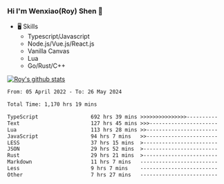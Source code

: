 ### Hi I'm Wenxiao(Roy) Shen 👋
- 🖥 Skills
  - Typescript/Javascript
  - Node.js/Vue.js/React.js
  - Vanilla Canvas
  - Lua
  - Go/Rust/C++

[![Roy's github stats](https://github-readme-stats.vercel.app/api?username=RoyShen12&show_icons=true&theme=radical&hide=prs,contribs)](https://github.com/anuraghazra/github-readme-stats)
<!--START_SECTION:waka-->

```txt
From: 05 April 2022 - To: 26 May 2024

Total Time: 1,170 hrs 19 mins

TypeScript                 692 hrs 39 mins >>>>>>>>>>>>>>>----------   58.81 %
Text                       127 hrs 45 mins >>>----------------------   10.85 %
Lua                        113 hrs 28 mins >>-----------------------   09.64 %
JavaScript                 94 hrs 7 mins   >>-----------------------   07.99 %
LESS                       37 hrs 15 mins  >------------------------   03.16 %
JSON                       29 hrs 52 mins  >------------------------   02.54 %
Rust                       29 hrs 21 mins  >------------------------   02.49 %
Markdown                   11 hrs 7 mins   -------------------------   00.95 %
Less                       9 hrs 7 mins    -------------------------   00.78 %
Other                      7 hrs 27 mins   -------------------------   00.63 %
```

<!--END_SECTION:waka-->
